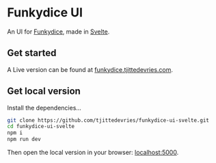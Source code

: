 # Funkydice UI

An UI for [Funkydice](https://github.com/tjittedevries/funkydice), made in [Svelte](https://svelte.dev).

## Get started

A Live version can be found at [funkydice.tjittedevries.com](https://funkydice.tjittedevries.com).
## Get local version

Install the dependencies...

```bash
git clone https://github.com/tjittedevries/funkydice-ui-svelte.git
cd funkydice-ui-svelte
npm i
npm run dev
```

Then open the local version in your browser: [localhost:5000](http://localhost:5000).
